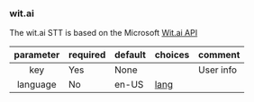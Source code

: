 ### wit.ai

The wit.ai STT is based on the Microsoft [Wit.ai API](https://wit.ai/)

| parameter | required  | default | choices                                    | comment   |
|:---------:|-----------|---------|--------------------------------------------|-----------|
| key       | Yes       | None    |                                            | User info |
| language  | No        | en-US   | [lang](https://docs.api.ai/docs/languages) |           |
